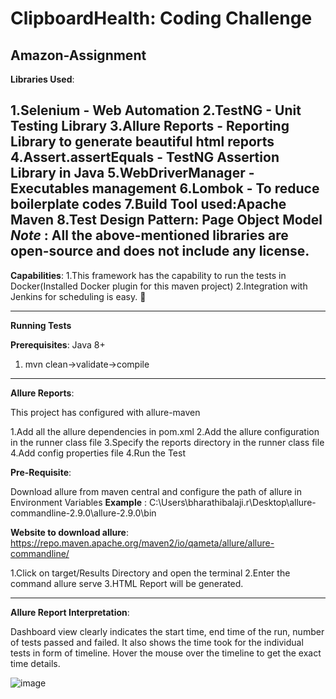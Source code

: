 # ClipboardHealth: Coding Challenge

Amazon-Assignment
------------------------------------------------------------------------------------------------------------------------------------------------------
**Libraries Used**: 

1.Selenium - Web Automation
2.TestNG - Unit Testing Library
3.Allure Reports - Reporting Library to generate beautiful html reports
4.Assert.assertEquals - TestNG Assertion Library in Java
5.WebDriverManager - Executables management
6.Lombok - To reduce boilerplate codes
7.Build Tool used:Apache Maven
8.Test Design Pattern: Page Object Model
_Note_ : All the above-mentioned libraries are open-source and does not include any license.
---------------------------------------------------------------------------------------------------------------------------------------------------------

**Capabilities**:
1.This framework has the capability to run the tests in Docker(Installed Docker plugin for this maven project)
2.Integration with Jenkins for scheduling is easy. 🙋

---------------------------------------------------------------------------------------------------------------------------------------------------------

**Running Tests**

**Prerequisites**: Java 8+
1. mvn clean->validate->compile

---------------------------------------------------------------------------------------------------------------------------------------------------------

**Allure Reports**:

This project has configured with allure-maven

1.Add all the allure dependencies in pom.xml 
2.Add the allure configuration in the runner class file 
3.Specify the reports directory in the runner class file 4.Add config properties file
4.Run the Test

**Pre-Requisite**:

Download allure from maven central and configure the path of allure in Environment Variables
**Example** : C:\Users\bharathibalaji.r\Desktop\allure-commandline-2.9.0\allure-2.9.0\bin

**Website to download allure**: https://repo.maven.apache.org/maven2/io/qameta/allure/allure-commandline/

1.Click on target/Results Directory and open the terminal 2.Enter the command allure serve 3.HTML Report will be generated.

-------------------------------------------------------------------------------------------------------------------------------------------------------------

**Allure Report Interpretation**:

Dashboard view clearly indicates the start time, end time of the run, number of tests passed and failed. It also shows the time took for the individual tests in form of timeline. Hover the mouse over the timeline to get the exact time details.

![image](https://user-images.githubusercontent.com/76836867/195310451-11ffadbc-db1f-460f-8f25-3f2a5d2c5a76.png)
